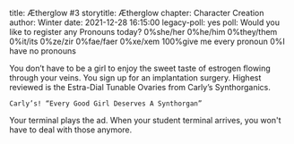 title: Ætherglow #3
storytitle: Ætherglow 
chapter: Character Creation
author: Winter
date: 2021-12-28 16:15:00
legacy-poll: yes
poll: Would you like to register any Pronouns today?
      0%she/her
      0%he/him
      0%they/them
      0%it/its
      0%ze/zir
      0%fae/faer
      0%xe/xem
      100%give me every pronoun
      0%I have no pronouns

You don’t have to be a girl to enjoy the sweet taste of estrogen flowing through your veins.  You sign up for an implantation surgery.  Highest reviewed is the Estra-Dial Tunable Ovaries from Carly’s Synthorganics.

`Carly’s! “Every Good Girl Deserves A Synthorgan”`

Your terminal plays the ad.  When your student terminal arrives, you won't have to deal with those anymore.


